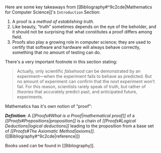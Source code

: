 Here are some key takeaways from [[Bibliography#^9c2cde|Mathematics for Computer Science]]'s `Introduction` Section:

1. A proof is a _method of establishing truth._
2.  Like beauty, “truth” sometimes depends on the eye of the beholder, and it should not be surprising that what constitutes a proof differs among field.
3. Proofs also play a growing role in computer science; they are used to certify that software and hardware will always behave correctly, something that no amount of testing can do.

There's a very important footnote in this section stating:

> Actually, only scientific _falsehood_ can be demonstrated by an experiment—when the experiment fails to behave as predicted. But no amount of experiment can confirm that the _next_ experiment won’t fail. For this reason, scientists rarely speak of truth, but rather of _theories_ that accurately predict past, and anticipated future, experiments.

Mathematics has it's own notion of "proof":

***Definition***: A _[[Proofs#What is a Proof|mathematical proof]]_ of a _[[Proofs#Prepositions|proposition]]_ is a chain of _[[Proofs#Logical Deductions|logical deductions]]_ leading to the proposition from a base set of _[[Proofs#The Axiomatic Method|axioms]]_. ([[Bibliography#^9c2cde|reference]])

Books used can be found in [[Bibliography]].